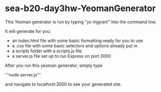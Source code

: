 sea-b20-day3hw-YeomanGenerator
==============================

This Yeoman generator is run by typing "yo mjgrant" into the command line.

It will generate for you:
 - an index.html file with some basic formatting ready for you to use
 - a .css file with some basic selectors and options already put in
 - a scripts folder with a scripts.js file 
 - a server.js file set up to run Express on port 3000

 After you run this yeoman generator, simply type 

 '''node server.js'''

 and navigate to localhost:3000 to see your generated site. 
